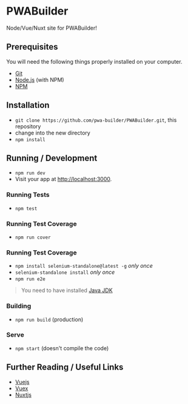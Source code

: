 # PWABuilder

Node/Vue/Nuxt site for PWABuilder!

## Prerequisites

You will need the following things properly installed on your computer.

* [Git](http://git-scm.com/)
* [Node.js](http://nodejs.org/) (with NPM)
* [NPM](http://npmjs.com/)

## Installation

* `git clone https://github.com/pwa-builder/PWABuilder.git`, this repository
* change into the new directory
* `npm install`

## Running / Development

* `npm run dev`
* Visit your app at [http://localhost:3000](http://localhost:3000).

### Running Tests

* `npm test`

### Running Test Coverage

* `npm run cover`

### Running Test Coverage

* `npm install selenium-standalone@latest -g` _only once_
* `selenium-standalone install` _only once_
* `npm run e2e` 

> You need to have installed [Java JDK](http://www.oracle.com/technetwork/java/javase/downloads/index.html) 

### Building

* `npm run build` (production)

### Serve

* `npm start` (doesn't compile the code)

## Further Reading / Useful Links

* [Vuejs](https://vuejs.org/)
* [Vuex](https://vuex.vuejs.org/en/)
* [Nuxtjs](https://nuxtjs.org/)

